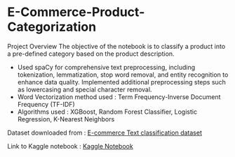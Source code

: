 # E-Commerce-Product-Categorization

Project Overview
The objective of the notebook is to classify a product into a pre-defined category based on the product description. 
- Used spaCy for comprehensive text preprocessing, including tokenization, lemmatization, stop word removal, and entity recognition to enhance data quality. Implemented additional preprocessing steps such as lowercasing and special character removal.
- Word Vectorization method used : Term Frequency-Inverse Document Frequency (TF-IDF)
- Algorithms used : XGBoost, Random Forest Classifier, Logistic Regression, K-Nearest Neighbors

Dataset downloaded from : [E-commerce Text classification dataset](https://www.kaggle.com/datasets/saurabhshahane/ecommerce-text-classification)

Link to Kaggle notebook : [Kaggle Notebook](https://www.kaggle.com/code/rushitav/e-commerce-product-categorization/notebook)
